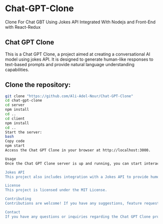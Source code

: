 # Chat-GPT-Clone
Clone For Chat GBT Using Jokes API Integrated With Nodejs and Front-End with React-Redux

## Chat GPT Clone
This is a Chat GPT Clone, a project aimed at creating a conversational AI model using jokes API. It is designed to generate human-like responses to text-based prompts and provide natural language understanding capabilities.

## Clone the repository:
```bash
git clone "https://github.com/Ali-Adel-Nour/Chat-GPT-Clone"
cd chat-gpt-clone
cd server
npm install
cd ..
cd client
npm install
cd ..
Start the server:
bash
Copy code
npm start
Access the Chat GPT Clone in your browser at http://localhost:3000.

Usage
Once the Chat GPT Clone server is up and running, you can start interacting with the model. Simply enter your messages or prompts in the provided input box and view the model's responses in real-time.

Jokes API
This project also includes integration with a Jokes API to provide humorous responses. The Jokes API adds an element of fun and entertainment to the conversation with Chat GPT.

License
This project is licensed under the MIT License.

Contributing
Contributions are welcome! If you have any suggestions, feature requests, or bug reports, please open an issue or submit a pull request to contribute to the project. We appreciate your support!

Contact
If you have any questions or inquiries regarding the Chat GPT Clone project, please contact aliiiadel841@gmail.com
